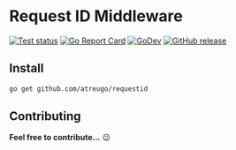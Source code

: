 # Request ID Middleware

[![Test status](https://github.com/atreugo/requestid/actions/workflows/test.yml/badge.svg?branch=master)](https://github.com/atreugo/requestid/actions)
[![Go Report Card](https://goreportcard.com/badge/github.com/atreugo/requestid)](https://goreportcard.com/report/github.com/atreugo/requestid)
[![GoDev](https://img.shields.io/badge/go.dev-reference-007d9c?logo=go&logoColor=white)](https://pkg.go.dev/github.com/atreugo/requestid)
[![GitHub release](https://img.shields.io/github/release/atreugo/requestid.svg)](https://github.com/atreugo/requestid/releases)

## Install

```bash
go get github.com/atreugo/requestid
```

## Contributing

**Feel free to contribute...** :wink:
